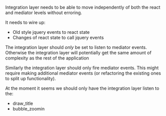 
Integration layer needs to be able to move independently of both the react and mediator levels without erroring.

It needs to wire up:
- Old style jquery events to react state
- Changes of react state to call jquery events

The integration layer should *only* be set to listen to mediator events.
Otherwise the integration layer will potentially get the same amount of complexity as the rest of the application

Similarly the integration layer should only fire mediator events. This might require making additional mediator events
(or refactoring the existing ones to split up functionality).

At the moment it seems we should only have the integration layer listen to the:
- draw_title
- bubble_zoomin
